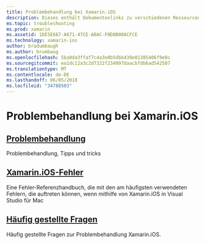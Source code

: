 ```yaml
---
title: Problembehandlung bei Xamarin.iOS
description: Dieses enthält Dokumentenlinks zu verschiedenen Ressourcen, die Informationen zum Beheben von Xamarin.iOS, eine Liste von potenziellen Fehlern beim Erstellen von Xamarin.iOS-Anwendungen und häufig gestellte Fragen.
ms.topic: troubleshooting
ms.prod: xamarin
ms.assetid: 1DE5E667-A671-47CE-A0AC-F0D8B00ACFCE
ms.technology: xamarin-ios
author: bradumbaugh
ms.author: brumbaug
ms.openlocfilehash: 5ba0da3ffaf7c4a3e8b5dbb439e01385406f9e0c
ms.sourcegitcommit: ea1dc12a3c2d7322f234997daacbfdb6ad542507
ms.translationtype: MT
ms.contentlocale: de-DE
ms.lasthandoff: 06/05/2018
ms.locfileid: "34788503"
---
```

# <a name="troubleshooting-xamarinios"></a>Problembehandlung bei Xamarin.iOS

##  <a name="troubleshootingiostroubleshootingtroubleshootingmd"></a>[Problembehandlung](~/ios/troubleshooting/troubleshooting.md)

Problembehandlung, Tipps und tricks

##  <a name="xamarinios-errorsiostroubleshootingmtouch-errorsmd"></a>[Xamarin.iOS-Fehler](~/ios/troubleshooting/mtouch-errors.md)

Eine Fehler-Referenzhandbuch, die mit den am häufigsten verwendeten Fehlern, die auftreten können, wenn mithilfe von Xamarin.iOS in Visual Studio für Mac

## <a name="frequently-asked-questionsquestionsindexmd"></a>[Häufig gestellte Fragen](questions/index.md)

Häufig gestellte Fragen zur Problembehandlung Xamarin.iOS.
